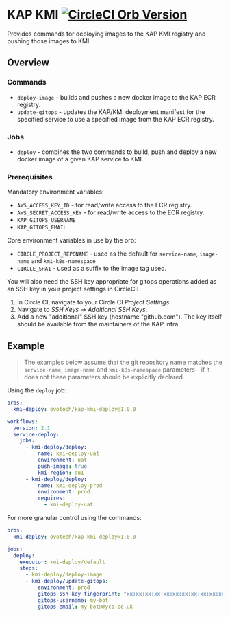 KAP KMI [![CircleCI Orb Version](https://img.shields.io/badge/endpoint.svg?url=https://badges.circleci.io/orb/ovotech/kap-kmi-deploy)](https://circleci.com/orbs/registry/orb/ovotech/kap-kmi-deploy)
=====================

Provides commands for deploying images to the KAP KMI registry and pushing those images to KMI.

Overview
--------

### Commands

* `deploy-image` - builds and pushes a new docker image to the KAP ECR registry.
* `update-gitops` - updates the KAP/KMI deployment manifest for the specified service to use a specified image from the KAP ECR registry.

### Jobs

* `deploy` - combines the two commands to build, push and deploy a new docker image of a given KAP service to KMI.

### Prerequisites

Mandatory environment variables:

* `AWS_ACCESS_KEY_ID` - for read/write access to the ECR registry.
* `AWS_SECRET_ACCESS_KEY` - for read/write access to the ECR registry.
* `KAP_GITOPS_USERNAME`
* `KAP_GITOPS_EMAIL`

Core environment variables in use by the orb:

* `CIRCLE_PROJECT_REPONAME` - used as the default for `service-name`, `image-name` and `kmi-k8s-namespace`
* `CIRCLE_SHA1` - used as a suffix to the image tag used.

You will also need the SSH key appropriate for gitops operations added as an SSH key in your project settings in CircleCI:

1. In Circle CI, navigate to your Circle CI _Project Settings_.
2. Navigate to _SSH Keys_ -> _Additional SSH Keys_.
3. Add a new "additional" SSH key (hostname "github.com"). The key itself should be available from the maintainers of the KAP infra.

Example
-------

> The examples below assume that the git repository name matches the `service-name`, `image-name` and `kmi-k8s-namespace`
> parameters - if it does not these parameters should be explicitly declared.

Using the `deploy` job:

```yaml
orbs:
  kmi-deploy: ovotech/kap-kmi-deploy@1.0.0

workflows:
  version: 2.1
  service-deploy:
    jobs:
      - kmi-deploy/deploy:
          name: kmi-deploy-uat
          environment: uat
          push-image: true
          kmi-region: eu1
      - kmi-deploy/deploy:
          name: kmi-deploy-prod
          environment: prod
          requires:
            - kmi-deploy-uat
```

For more granular control using the commands:

```yaml
orbs:
  kmi-deploy: ovotech/kap-kmi-deploy@1.0.0

jobs:
  deploy:
    executor: kmi-deploy/default
    steps:
      - kmi-deploy/deploy-image
      - kmi-deploy/update-gitops:
          environment: prod
          gitops-ssh-key-fingerprint: "xx:xx:xx:xx:xx:xx:xx:xx:xx:xx:xx:xx:xx:xx:xx:xx"
          gitops-username: my-bot
          gitops-email: my-bot@myco.co.uk
```
